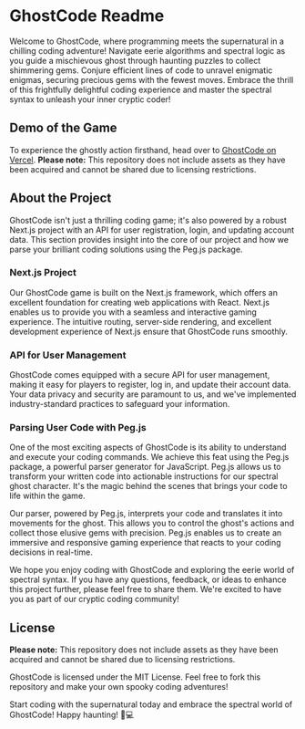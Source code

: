 # GhostCode Readme

Welcome to GhostCode, where programming meets the supernatural in a chilling coding adventure! Navigate eerie algorithms and spectral logic as you guide a mischievous ghost through haunting puzzles to collect shimmering gems. Conjure efficient lines of code to unravel enigmatic enigmas, securing precious gems with the fewest moves. Embrace the thrill of this frightfully delightful coding experience and master the spectral syntax to unleash your inner cryptic coder!

## Demo of the Game


To experience the ghostly action firsthand, head over to [GhostCode on Vercel](https://ghostcode.vercel.app).
**Please note:** This repository does not include assets as they have been acquired and cannot be shared due to licensing restrictions.

## About the Project

GhostCode isn't just a thrilling coding game; it's also powered by a robust Next.js project with an API for user registration, login, and updating account data. This section provides insight into the core of our project and how we parse your brilliant coding solutions using the Peg.js package.

### Next.js Project

Our GhostCode game is built on the Next.js framework, which offers an excellent foundation for creating web applications with React. Next.js enables us to provide you with a seamless and interactive gaming experience. The intuitive routing, server-side rendering, and excellent development experience of Next.js ensure that GhostCode runs smoothly.

### API for User Management

GhostCode comes equipped with a secure API for user management, making it easy for players to register, log in, and update their account data. Your data privacy and security are paramount to us, and we've implemented industry-standard practices to safeguard your information.

### Parsing User Code with Peg.js

One of the most exciting aspects of GhostCode is its ability to understand and execute your coding commands. We achieve this feat using the Peg.js package, a powerful parser generator for JavaScript. Peg.js allows us to transform your written code into actionable instructions for our spectral ghost character. It's the magic behind the scenes that brings your code to life within the game.

Our parser, powered by Peg.js, interprets your code and translates it into movements for the ghost. This allows you to control the ghost's actions and collect those elusive gems with precision. Peg.js enables us to create an immersive and responsive gaming experience that reacts to your coding decisions in real-time.

We hope you enjoy coding with GhostCode and exploring the eerie world of spectral syntax. If you have any questions, feedback, or ideas to enhance this project further, please feel free to share them. We're excited to have you as part of our cryptic coding community!

## License

<b>Please note:</b> This repository does not include assets as they have been acquired and cannot be shared due to licensing restrictions.

GhostCode is licensed under the MIT License. Feel free to fork this repository and make your own spooky coding adventures!

Start coding with the supernatural today and embrace the spectral world of GhostCode! Happy haunting! 👻💻
